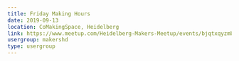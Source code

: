 ```yaml
---
title: Friday Making Hours
date: 2019-09-13
location: CoMakingSpace, Heidelberg
link: https://www.meetup.com/Heidelberg-Makers-Meetup/events/bjqtxqyzmbrb/
usergroup: makershd
type: usergroup
---
```

